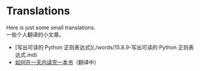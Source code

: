 # Translations

Here is just some small translations.  
一些个人翻译的小文章。  

- [写出可读的 Python 正则表达式](./words/15.8.9-写出可读的 Python 正则表达式.md)
- [如何在一天内读完一本书](./words/16.1.3-如何在一天内读完一本书.md)（翻译中）

